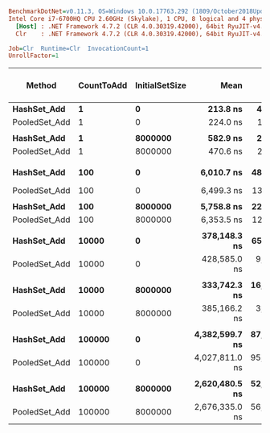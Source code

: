 ``` ini

BenchmarkDotNet=v0.11.3, OS=Windows 10.0.17763.292 (1809/October2018Update/Redstone5)
Intel Core i7-6700HQ CPU 2.60GHz (Skylake), 1 CPU, 8 logical and 4 physical cores
  [Host] : .NET Framework 4.7.2 (CLR 4.0.30319.42000), 64bit RyuJIT-v4.7.3324.0
  Clr    : .NET Framework 4.7.2 (CLR 4.0.30319.42000), 64bit RyuJIT-v4.7.3324.0

Job=Clr  Runtime=Clr  InvocationCount=1  
UnrollFactor=1  

```
|        Method | CountToAdd | InitialSetSize |           Mean |        Error |        StdDev |         Median | Ratio | RatioSD | Gen 0/1k Op | Gen 1/1k Op | Gen 2/1k Op | Allocated Memory/Op |
|-------------- |----------- |--------------- |---------------:|-------------:|--------------:|---------------:|------:|--------:|------------:|------------:|------------:|--------------------:|
|   **HashSet_Add** |          **1** |              **0** |       **213.8 ns** |     **41.04 ns** |      **40.31 ns** |       **195.0 ns** |  **1.00** |    **0.00** |           **-** |           **-** |           **-** |                   **-** |
| PooledSet_Add |          1 |              0 |       224.0 ns |     12.90 ns |      36.82 ns |       240.0 ns |  1.06 |    0.23 |           - |           - |           - |                   - |
|               |            |                |                |              |               |                |       |         |             |             |             |                     |
|   **HashSet_Add** |          **1** |        **8000000** |       **582.9 ns** |     **27.07 ns** |      **77.22 ns** |       **585.0 ns** |  **1.00** |    **0.00** |           **-** |           **-** |           **-** |                   **-** |
| PooledSet_Add |          1 |        8000000 |       470.6 ns |     24.45 ns |      67.34 ns |       493.3 ns |  0.82 |    0.16 |           - |           - |           - |                   - |
|               |            |                |                |              |               |                |       |         |             |             |             |                     |
|   **HashSet_Add** |        **100** |              **0** |     **6,010.7 ns** |    **484.51 ns** |   **1,413.34 ns** |     **5,775.0 ns** |  **1.00** |    **0.00** |           **-** |           **-** |           **-** |                   **-** |
| PooledSet_Add |        100 |              0 |     6,499.3 ns |    130.32 ns |     214.12 ns |     6,505.0 ns |  1.34 |    0.18 |           - |           - |           - |                   - |
|               |            |                |                |              |               |                |       |         |             |             |             |                     |
|   **HashSet_Add** |        **100** |        **8000000** |     **5,758.8 ns** |    **221.83 ns** |     **640.03 ns** |     **5,915.0 ns** |  **1.00** |    **0.00** |           **-** |           **-** |           **-** |                   **-** |
| PooledSet_Add |        100 |        8000000 |     6,353.5 ns |    128.74 ns |     207.89 ns |     6,380.0 ns |  1.09 |    0.15 |           - |           - |           - |                   - |
|               |            |                |                |              |               |                |       |         |             |             |             |                     |
|   **HashSet_Add** |      **10000** |              **0** |   **378,148.3 ns** |    **656.14 ns** |     **512.27 ns** |   **378,015.0 ns** |  **1.00** |    **0.00** |           **-** |           **-** |           **-** |            **538936 B** |
| PooledSet_Add |      10000 |              0 |   428,585.0 ns |  9,061.44 ns |  21,180.81 ns |   420,525.0 ns |  1.15 |    0.06 |           - |           - |           - |                   - |
|               |            |                |                |              |               |                |       |         |             |             |             |                     |
|   **HashSet_Add** |      **10000** |        **8000000** |   **333,742.3 ns** | **16,545.29 ns** |  **48,524.48 ns** |   **363,510.0 ns** |  **1.00** |    **0.00** |           **-** |           **-** |           **-** |                   **-** |
| PooledSet_Add |      10000 |        8000000 |   385,166.2 ns |  3,534.47 ns |   2,951.44 ns |   384,720.0 ns |  1.16 |    0.15 |           - |           - |           - |                   - |
|               |            |                |                |              |               |                |       |         |             |             |             |                     |
|   **HashSet_Add** |     **100000** |              **0** | **4,382,599.7 ns** | **87,073.79 ns** | **224,765.26 ns** | **4,303,760.0 ns** |  **1.00** |    **0.00** |           **-** |           **-** |           **-** |           **2327592 B** |
| PooledSet_Add |     100000 |              0 | 4,027,811.0 ns | 95,353.40 ns | 276,637.49 ns | 3,888,210.0 ns |  0.92 |    0.09 |           - |           - |           - |                   - |
|               |            |                |                |              |               |                |       |         |             |             |             |                     |
|   **HashSet_Add** |     **100000** |        **8000000** | **2,620,480.5 ns** | **52,368.82 ns** |  **98,361.33 ns** | **2,630,660.0 ns** |  **1.00** |    **0.00** |           **-** |           **-** |           **-** |                   **-** |
| PooledSet_Add |     100000 |        8000000 | 2,676,335.0 ns | 56,610.79 ns |  65,193.07 ns | 2,654,435.0 ns |  1.03 |    0.04 |           - |           - |           - |                   - |
